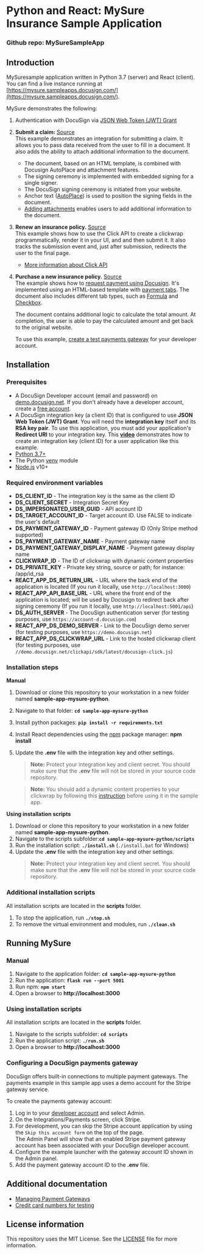 # Python and React: MySure Insurance Sample Application

### Github repo: MySureSampleApp

## Introduction
MySuresample application written in Python 3.7 (server) and React (client). You can find a live instance running at [https://mysure.sampleapps.docusign.com/](https://mysure.sampleapps.docusign.com/).

MySure demonstrates the following:

1. Authentication with DocuSign via [JSON Web Token (JWT) Grant](https://developers.docusign.com/esign-rest-api/guides/authentication/oauth2-jsonwebtoken)
2. **Submit a claim:** [Source](./app/api/requests.py)   
   This example demonstrates an integration for submitting a claim. It allows you to pass data received from the user to fill in a document. It also adds the ability to attach additional information to the document.  
   * The document, based on an HTML template, is combined with Docusign AutoPlace and attachment features.  
   * The signing ceremony is implemented with embedded signing for a single signer. 
   * The DocuSign signing ceremony is initiated from your website.  
   * Anchor text ([AutoPlace](https://support.docusign.com/en/guides/AutoPlace-New-DocuSign-Experience)) is used to position the signing fields in the document.  
   * [Adding attachments](https://support.docusign.com/en/guides/signer-guide-signing-adding-attachments-new) enables users to add additional information to the document.
3. **Renew an insurance policy.** [Source](./app/api/clickwrap.py)  
   This example shows how to use the Click API to create a clickwrap programmatically, render it in your UI, and and then submit it. It also tracks the submission event and, just after submission, redirects the user to the final page.  
   * [More information about Click API](https://developers.docusign.com/click-api) 
4. **Purchase a new insurance policy.** [Source](./app/api/requests.py)  
   The example shows how to [request payment using Docusign](https://www.docusign.com/products/payments). It's implemented using an HTML-based template with [payment tabs](https://developers.docusign.com/esign-rest-api/guides/concepts/tabs/payment). The document also includes different tab types, such as [Formula](https://developers.docusign.com/esign-rest-api/guides/concepts/tabs) and
   [Checkbox](https://developers.docusign.com/esign-rest-api/reference/Envelopes/EnvelopeRecipientTabs/).   

   The document contains additional logic to calculate the total amount. At completion, the user is able to pay the calculated amount and get back to the original website.  

   To use this example, [create a test payments gateway](#user-content-configuring-a-docusign-payments-gateway) for your developer account.

## Installation

### Prerequisites
* A DocuSign Developer account (email and password) on [demo.docusign.net](https://demo.docusign.net). If you don't already have a developer account, create a [free account](https://go.docusign.com/sandbox/productshot/?elqCampaignId=16535).
* A DocuSign integration key (a client ID) that is configured to use **JSON Web Token (JWT) Grant**.
   You will need the **integration key** itself and its **RSA key pair**. To use this application, you must add your application's **Redirect URI** to your integration key. This [**video**](https://www.youtube.com/watch?v=GgDqa7-L0yo) demonstrates how to create an integration key (client ID) for a user application like this example. 
* [Python 3.7+](https://www.python.org/downloads/)
* The Python [venv](https://docs.python.org/3/library/venv.html#module-venv) module
* [Node.js](https://nodejs.org/) v10+

### Required environment variables

* **DS_CLIENT_ID** - The integration key is the same as the client ID
* **DS_CLIENT_SECRET** - Integration Secret Key
* **DS_IMPERSONATED_USER_GUID** - API account ID
* **DS_TARGET_ACCOUNT_ID** - Target account ID. Use FALSE to indicate the user's default
* **DS_PAYMENT_GATEWAY_ID** - Payment gateway ID (Only Stripe method supported)
* **DS_PAYMENT_GATEWAY_NAME** - Payment gateway name
* **DS_PAYMENT_GATEWAY_DISPLAY_NAME** - Payment gateway display name
* **CLICKWRAP_ID** - The ID of clickwrap with dynamic content properties
* **DS_PRIVATE_KEY** - Private key string, source or path; for instance: /app/id_rsa
* **REACT_APP_DS_RETURN_URL** - URL where the back end of the application is located (If you run it locally, use `http://localhost:3000`)
* **REACT_APP_API_BASE_URL** - URL where the front end of the application is located; will be used by Docusign to redirect back after signing ceremony (If you run it locally, use `http://localhost:5001/api`)
* **DS_AUTH_SERVER** - The DocuSign authentication server (for testing purposes, use `https://account-d.docusign.com`)
* **REACT_APP_DS_DEMO_SERVER** - Link to the DocuSign demo server (for testing purposes, use `https://demo.docusign.net`)
* **REACT_APP_DS_CLICKWRAP_URL** - Link to the hosted clickwrap client (for testing purposes, use `//demo.docusign.net/clickapi/sdk/latest/docusign-click.js`)

### Installation steps

**Manual**

1. Download or clone this repository to your workstation in a new folder named **sample-app-mysure-python**.
2. Navigate to that folder: **`cd sample-app-mysure-python`**
3. Install python packages: **`pip install -r requirements.txt`**
4. Install React dependencies using the [npm](https://www.npmjs.com/) package manager:  **npm install**
5. Update the **.env** file with the integration key and other settings.  
    > **Note:** Protect your integration key and client secret. You should make sure that the **.env** file will not be stored in your source code repository.

    > **Note:** You should add a dynamic content properties to your clickwrap by following this [instruction](https://developers.docusign.com/docs/click-api/click101/customize-clickwrap-fields/) before using it in the sample app.

**Using installation scripts**

1. Download or clone this repository to your workstation in a new folder named **sample-app-mysure-python**.
2. Navigate to the scripts subfolder:**`cd sample-app-mysure-python/scripts`**
3. Run the installation script: **`./install.sh`** (`./install.bat` for Windows)
4. Update the **.env** file with the integration key and other settings.  
    > **Note:** Protect your integration key and client secret. You should make sure that the **.env** file will not be stored in your source code repository.

### Additional installation scripts
All installation scripts are located in the **scripts** folder.
1. To stop the application, run **`./stop.sh`**
1. To remove the virtual environment and modules, run **`./clean.sh`**
   
## Running MySure

### Manual

1. Navigate to the application folder: **`cd sample-app-mysure-python`**
2. Run the application: **`flask run --port 5001`**
3. Run npm: **`npm start`**
4. Open a browser to **http://localhost:3000**

### Using installation scripts

All installation scripts are located in the **scripts** folder.
1. Navigate to the scripts subfolder: **`cd scripts`**
2. Run the application script: **`./run.sh`**
3. Open a browser to **http://localhost:3000**

### Configuring a DocuSign payments gateway
DocuSign offers built-in connections to multiple payment gateways. The payments example in this sample app uses a demo account for the Stripe gateway service.

To create the payments gateway account:

1. Log in to your [developer account](https://appdemo.docusign.com/) and select Admin.
2. On the Integrations/Payments screen, click Stripe.
3. For development, you can skip the Stripe account application by using the `Skip this account form` on the top of the page.  
  The Admin Panel will show that an enabled Stripe payment gateway account has been associated with your DocuSign developer account.
5. Configure the example launcher with the gateway account ID shown in the Admin panel.
6. Add the payment gateway account ID to the **.env** file.

## Additional documentation
* [Managing Payment Gateways](https://support.docusign.com/en/guides/managing-payment-gateways)
* [Credit card numbers for testing](https://stripe.com/docs/testing)

## License information
This repository uses the MIT License. See the [LICENSE](./LICENSE) file for more information.
